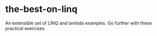 # the-best-on-linq
An extensible set of LINQ and lambda examples. Go further with these practical exercises.
